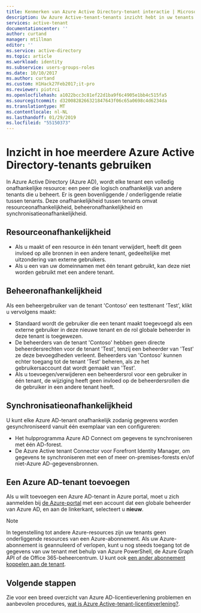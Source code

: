 ```yaml
---
title: Kenmerken van Azure Active Directory-tenant interactie | Microsoft Docs
description: Uw Azure Active-tenant-tenants inzicht hebt in uw tenants als volledig onafhankelijke resource beheren
services: active-tenant
documentationcenter: ''
author: curtand
manager: mtillman
editor: ''
ms.service: active-directory
ms.topic: article
ms.workload: identity
ms.subservice: users-groups-roles
ms.date: 10/10/2017
ms.author: curtand
ms.custom: H1Hack27Feb2017;it-pro
ms.reviewer: piotrci
ms.openlocfilehash: a1022bcc3c81ef22d1ba9f6c4905e1bb4c515fa5
ms.sourcegitcommit: d3200828266321847643f06c65a0698c4d6234da
ms.translationtype: MT
ms.contentlocale: nl-NL
ms.lasthandoff: 01/29/2019
ms.locfileid: "55150373"
---
```

# <a name="understand-how-multiple-azure-active-directory-tenants-interact"></a>Inzicht in hoe meerdere Azure Active Directory-tenants gebruiken

In Azure Active Directory (Azure AD), wordt elke tenant een volledig onafhankelijke resource: een peer die logisch onafhankelijk van andere tenants die u beheert. Er is geen bovenliggende / onderliggende relatie tussen tenants. Deze onafhankelijkheid tussen tenants omvat resourceonafhankelijkheid, beheeronafhankelijkheid en synchronisatieonafhankelijkheid.

## <a name="resource-independence"></a>Resourceonafhankelijkheid
* Als u maakt of een resource in één tenant verwijdert, heeft dit geen invloed op alle bronnen in een andere tenant, gedeeltelijke met uitzondering van externe gebruikers. 
* Als u een van uw domeinnamen met één tenant gebruikt, kan deze niet worden gebruikt met een andere tenant.

## <a name="administrative-independence"></a>Beheeronafhankelijkheid
Als een beheergebruiker van de tenant 'Contoso' een testtenant 'Test', klikt u vervolgens maakt:

* Standaard wordt de gebruiker die een tenant maakt toegevoegd als een externe gebruiker in deze nieuwe tenant en de rol globale beheerder in deze tenant is toegewezen.
* De beheerders van de tenant 'Contoso' hebben geen directe beheerdersrechten voor de tenant 'Test', tenzij een beheerder van 'Test' ze deze bevoegdheden verleent. Beheerders van 'Contoso' kunnen echter toegang tot de tenant 'Test' beheren, als ze het gebruikersaccount dat wordt gemaakt van 'Test'.
* Als u toevoegen/verwijderen een beheerdersrol voor een gebruiker in één tenant, de wijziging heeft geen invloed op de beheerdersrollen die de gebruiker in een andere tenant heeft.

## <a name="synchronization-independence"></a>Synchronisatieonafhankelijkheid
U kunt elke Azure AD-tenant onafhankelijk zodanig gegevens worden gesynchroniseerd vanuit één exemplaar van een configureren:

* Het hulpprogramma Azure AD Connect om gegevens te synchroniseren met één AD-forest.
* De Azure Active tenant Connector voor Forefront Identity Manager, om gegevens te synchroniseren met een of meer on-premises-forests en/of niet-Azure AD-gegevensbronnen.

## <a name="add-an-azure-ad-tenant"></a>Een Azure AD-tenant toevoegen
Als u wilt toevoegen een Azure AD-tenant in Azure portal, moet u zich aanmelden bij [de Azure-portal](https://portal.azure.com) met een account dat een globale beheerder van Azure AD, en aan de linkerkant, selecteert u **nieuw**.

> [!NOTE]
> In tegenstelling tot andere Azure-resources zijn uw tenants geen onderliggende resources van een Azure-abonnement. Als uw Azure-abonnement is geannuleerd of verlopen, kunt u nog steeds toegang tot de gegevens van uw tenant met behulp van Azure PowerShell, de Azure Graph API of de Office 365-beheercentrum. U kunt ook [een ander abonnement koppelen aan de tenant](../fundamentals/active-directory-how-subscriptions-associated-directory.md).
>

## <a name="next-steps"></a>Volgende stappen
Zie voor een breed overzicht van Azure AD-licentieverlening problemen en aanbevolen procedures, [wat is Azure Active-tenant-licentieverlening?](../fundamentals/active-directory-licensing-whatis-azure-portal.md).
